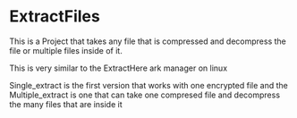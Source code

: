 # ExtractFiles
This is a Project that takes any file that is compressed and decompress the file or multiple files inside of it.

This is very similar to the ExtractHere ark manager on linux

Single_extract is the first version that works with one encrypted file and the Multiple_extract is one that can take one compresed file
and decompress the many files that are inside it
